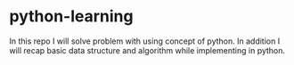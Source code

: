 # python-learning
In this repo I will solve problem with using concept of python. In addition I will recap basic data structure and algorithm while implementing in python.
